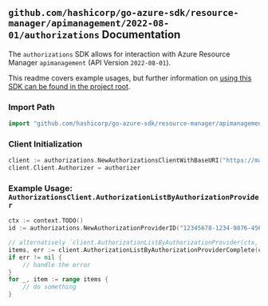 
## `github.com/hashicorp/go-azure-sdk/resource-manager/apimanagement/2022-08-01/authorizations` Documentation

The `authorizations` SDK allows for interaction with Azure Resource Manager `apimanagement` (API Version `2022-08-01`).

This readme covers example usages, but further information on [using this SDK can be found in the project root](https://github.com/hashicorp/go-azure-sdk/tree/main/docs).

### Import Path

```go
import "github.com/hashicorp/go-azure-sdk/resource-manager/apimanagement/2022-08-01/authorizations"
```


### Client Initialization

```go
client := authorizations.NewAuthorizationsClientWithBaseURI("https://management.azure.com")
client.Client.Authorizer = authorizer
```


### Example Usage: `AuthorizationsClient.AuthorizationListByAuthorizationProvider`

```go
ctx := context.TODO()
id := authorizations.NewAuthorizationProviderID("12345678-1234-9876-4563-123456789012", "example-resource-group", "serviceName", "authorizationProviderId")

// alternatively `client.AuthorizationListByAuthorizationProvider(ctx, id, authorizations.DefaultAuthorizationListByAuthorizationProviderOperationOptions())` can be used to do batched pagination
items, err := client.AuthorizationListByAuthorizationProviderComplete(ctx, id, authorizations.DefaultAuthorizationListByAuthorizationProviderOperationOptions())
if err != nil {
	// handle the error
}
for _, item := range items {
	// do something
}
```
